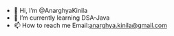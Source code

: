 - 👋 Hi, I’m @AnarghyaKinila
- 🌱 I’m currently learning DSA-Java
- 📫 How to reach me 
Email:anarghya.kinila@gmail.com 
